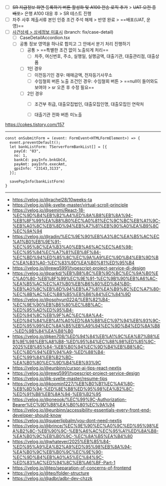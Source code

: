 - [ ] ~~SR 지급정보 화면 등록하기 버튼 활성화 및 A100 전송 로직 추가~~ > ~~UAT 오전 중 배포~~> 은행 A100 대응 후 > SR 테스트 진행
- [ ] 차주 사후 제출서류 본인 인증 조건 주석 해제 > 반영 완료 > ==배포(UAT, 운영)==
- [ ] [사건상세 > 상세정보 미표시](https://www.notion.so/bankle/1e55a9ad1c9a8095a3aafe21be71ddb9?p=2105a9ad1c9a801fa6d0d3336d9271cc&pm=s) (branch: fix/case-detail)
    - [ ] CaseDetailAccordion.tsx  
    - [ ] 공통 정보 영역을 하나로 합치고 그 안에서 분기 처리 진행하기  
       - [ ] 공통 > ==특별한 조건 없이 노출되게 처리==
          - [ ] 차주, 여신번호, 주소, 실행일, 실행금액, 대출기관, 대출관리점, 대출상품  
       - [ ] 1인 경우  
          - [ ] 이전등기인 경우: 매매금액, 전자등기사무소  
          - [ ] 수임철회 버튼 노출 조건인 경우: 수임철회 버튼 > ==null이 들어와도 보여야 > sr 오픈 후 수정 필요==  
       - [ ] 2인 경우  
          - [ ] 조건부 취급, 대출모집법인, 대출모집인명, 대출모집인 연락처  
          - [ ] 대출기관 전화 버튼 미노출  







https://cokes.tistory.com/157



***
```tsx
const onSubmitForm = (event: FormEvent<HTMLFormElement>) => {  
  event.preventDefault();  
  let bankListForm: TServerFormBankList[] = [{  
    payCd: "03",  
    no: 1,  
    bankCd: payInfo.bnkGbCd,  
    payAmt: payInfo.execAmt,  
    gpsInfo: "23143,3133",  
  }];  
  
  savePayInfo(bankListForm)  
}
```

***


- https://velog.io/@rachel28/10weeks-ta
- https://velog.io/@k-svelte-master/virtual-scroll-principle
- https://velog.io/@semimi/React-18-%EC%9D%B4%EB%B2%A4%ED%8A%B8%EB%8A%94-%EB%8F%99%EA%B8%B0%EC%A0%81%EC%9C%BC%EB%A1%9C-%EB%A0%8C%EB%8D%94%EB%A7%81%EB%90%A0%EA%B9%8C%EC%9A%94
- https://velog.io/@radin/%EC%9E%90%EB%A3%8C%EA%B5%AC%EC%A1%B0%EB%9E%91-%EC%95%8C%EA%B3%A0%EB%A6%AC%EC%A6%98-%EC%95%84%EC%A7%81%EB%8F%84-%EC%BD%94%ED%85%8C%EC%9A%A9%EC%9D%B4%EB%9D%BC%EA%B3%A0-%EC%83%9D%EA%B0%81%ED%95%B4
- https://velog.io/@rewq5991/typescript-project-service-di-design
- https://velog.io/@parkd/%EB%B8%8C%EB%9D%BC%EC%9A%B0%EC%A0%80-%EB%8F%99%EC%9E%91-%EC%9B%90%EB%A6%AC-%EA%B5%AC%EC%A1%B0%EB%B6%80%ED%84%B0-%EB%A0%8C%EB%8D%94%EB%A7%81%EA%B9%8C%EC%A7%80-%EC%8B%AC%EC%B8%B5%EB%B6%84%EC%84%9D
- https://velog.io/@osohyun0224/%EB%82%B4-%EC%9E%90%EB%B6%80%EC%8B%AC-%ED%95%AD%ED%95%B4-%ED%94%8C%EB%9F%AC%EC%8A%A4-%ED%94%84%EB%A1%A0%ED%8A%B8%EC%97%94%EB%93%9C-%ED%95%99%EC%8A%B5%EB%A9%94%EC%9D%B4%ED%8A%B8-%ED%9B%84%EA%B8%B0
- https://velog.io/@ken708/%ED%94%84%EB%A1%9C%EA%B7%B8%EB%9E%98%EB%A8%B8-%ED%95%84%EC%88%98%ED%85%9C-2025%EB%85%84-%EB%B0%94%EC%9D%B4%EB%B8%8C-%EC%BD%94%EB%94%A9-%ED%88%B4-%EC%99%84%EB%B2%BD-%EA%B0%80%EC%9D%B4%EB%93%9C
- https://velog.io/@eunbinn/cursor-ai-tips-react-nextjs
- https://velog.io/@rewq5991/typescript-project-service-design
- https://velog.io/@k-svelte-master/resume-tips
- https://velog.io/@koomin1227/%EB%B0%B1%EC%A4%80-%EB%8D%94-%ED%8E%B8%ED%95%98%EA%B2%8C-%ED%91%B8%EB%8A%94-%EB%B2%95
- https://velog.io/@oneook/%EC%99%9C-Authorization-Bearer%EC%9D%B8%EA%B0%80%EC%9A%94
- https://velog.io/@eunbinn/accessibility-essentials-every-front-end-developer-should-know
- https://velog.io/@superlipbalm/you-dont-need-nextjs
- https://velog.io/@brince/%EC%9E%90%EC%A0%9C%ED%95%98%EA%B2%8C-%EB%90%9C-%EB%A6%AC%EC%95%A1%ED%8A%B8-%EA%B0%9C%EB%B0%9C-%EC%8A%B5%EA%B4%80
- https://velog.io/@whatever/2025%EB%85%84-%ED%95%A9%EA%B2%A9%ED%95%98%EB%8A%94-%EA%B0%9C%EB%B0%9C%EC%9E%90-%EC%9D%B4%EB%A0%A5%EC%84%9C-%ED%83%AC%ED%94%8C%EB%A6%BF-Part-1
- https://velog.io/@teo/separation-of-concerns-of-frontend
- https://velog.io/@teo/folder-structure
- https://velog.io/@adbr/adbr-dev-chzzk
